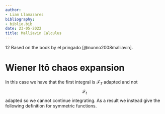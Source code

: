 ```yaml
---
author:
- Liam Llamazares
bibliography:
- biblio.bib
date: 23-05-2022
title: Malliavin Calculus
---
```

12
Based on the book by el pringado [@nunno2008malliavin].

# Wiener Itô chaos expansion

In this case we have that the first integral is $\mathcal{F}_T$ adapted
and not $$\mathcal{F}_t$$ adapted so we cannot continue integrating.
As a result we instead give the following definition for symmetric
functions.



